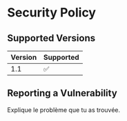 # Security Policy

## Supported  Versions

| Version | Supported          |
| ------- | ------------------ |
| 1.1     | :white_check_mark: |

## Reporting a Vulnerability

Explique le problème que tu as trouvée.
